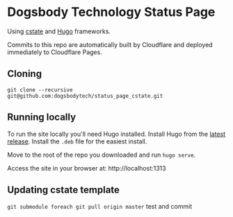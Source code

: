# Dogsbody Technology Status Page
Using [cstate](https://github.com/cstate/cstate) and [Hugo](https://github.com/cstate/cstate) frameworks.

Commits to this repo are automatically built by Cloudflare and deployed immediately to Cloudflare Pages.

## Cloning
`git clone --recursive git@github.com:dogsbodytech/status_page_cstate.git`

## Running locally
To run the site locally you'll need Hugo installed. Install Hugo from the [latest release](https://github.com/gohugoio/hugo/releases). Install the `.deb` file for the easiest install. 

Move to the root of the repo you downloaded and run `hugo serve`. 

Access the site in your browser at: http://localhost:1313

## Updating cstate template
`git submodule foreach git pull origin master`
test and commit




